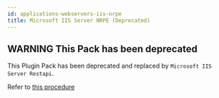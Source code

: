 ```yaml
---
id: applications-webservers-iis-nrpe
title: Microsoft IIS Server NRPE (Deprecated)
---
```


## **WARNING** This Pack has been deprecated

This Plugin Pack has been deprecated and replaced by `Microsoft IIS Server Restapi`. 

Refer to [this procedure](applications-webservers-iis-restapi.md)
